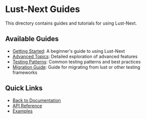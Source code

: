 # Lust-Next Guides

This directory contains guides and tutorials for using Lust-Next.

## Available Guides

- [Getting Started](getting-started.md): A beginner's guide to using Lust-Next
- [Advanced Topics](advanced-topics.md): Detailed exploration of advanced features
- [Testing Patterns](testing-patterns.md): Common testing patterns and best practices
- [Migration Guide](migration-guide.md): Guide for migrating from lust or other testing frameworks

## Quick Links

- [Back to Documentation](../README.md)
- [API Reference](../api/README.md)
- [Examples](../../examples)